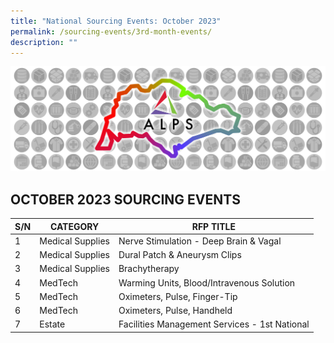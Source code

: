 ```yaml
---
title: "National Sourcing Events: October 2023"
permalink: /sourcing-events/3rd-month-events/
description: ""
---
```

![](/images/alps_sourcing_events_national_1920x640_clear.png)

## OCTOBER 2023 SOURCING EVENTS



| S/N | CATEGORY | RFP TITLE |
| -------- | -------- | -------- |
|	1	|	Medical Supplies	|	Nerve Stimulation - Deep Brain & Vagal	|
|	2	|	Medical Supplies	|	Dural Patch & Aneurysm Clips	|
|	3	|	Medical Supplies	|	Brachytherapy	|
|	4	|	MedTech	|	Warming Units, Blood/Intravenous Solution	|
|	5	|	MedTech	|	Oximeters, Pulse, Finger-Tip	|
|	6	|	MedTech	|	Oximeters, Pulse, Handheld	|
|	7	|	Estate	|	Facilities Management Services - 1st National	|